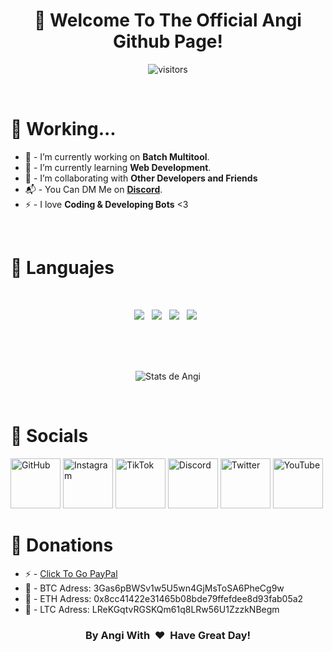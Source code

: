 <p>
  <h1 align="center"><b>👋 Welcome To The Official Angi Github Page!</b></h1>
</p>

<p align="center">
    <img align="center" alt="visitors" src="https://gpvc.arturio.dev/YoSoyAngi" />
</p>

<br>

# 💛 Working...
- 🔭 - I’m currently working on **Batch Multitool**.
- 🌱 - I’m currently learning **Web Development**.
- 👯 - I’m collaborating with **Other Developers and Friends**
- 📬 - You Can DM Me on **[Discord](https://discord.com/users/912391735127195738)**.
- ⚡ - I love **Coding & Developing Bots** <3

<br/>

# 💛 Languajes
<br>
<p align='center'>
  <img src="https://img.shields.io/badge/python%20-%23e34f26.svg?&style=for-the-badge&logo=python&logoColor=white" />&nbsp;&nbsp;
  <img src="https://img.shields.io/badge/javascript%20-%23F7DF1E.svg?&style=for-the-badge&logo=javascript&logoColor=white" />&nbsp;&nbsp;
  <img src="https://img.shields.io/badge/html5%20-%23e34f26.svg?&style=for-the-badge&logo=html5&logoColor=white" />&nbsp;&nbsp;
  <img src="https://img.shields.io/badge/css3%20-%231572B6.svg?&style=for-the-badge&logo=css3&logoColor=white" />&nbsp;&nbsp;
</p>

<br>
<br>
<br>

<p align='center'>
  <img align="center" src="https://github-readme-stats.vercel.app/api?username=YoSoyAngi&show_icons=true&title_color=fff&icon_color=79ff97&text_color=efefef&bg_color=24292e" alt="Stats de Angi">
</p>

<br>

# 💛 Socials

[<img src='https://cdn.jsdelivr.net/npm/simple-icons@3.0.1/icons/github.svg' alt='GitHub' height='80'>](https://github.com/YoSoyAngi/)  [<img src='https://cdn.jsdelivr.net/npm/simple-icons@3.0.1/icons/instagram.svg' alt='Instagram' height='80'>](https://www.instagram.com/YoSoyAnyi4/)  [<img
src='https://cdn.jsdelivr.net/npm/simple-icons@3.0.1/icons/tiktok.svg' alt='TikTok' height='80'>](https://www.tiktok.com/@angitools_?lang=es)  [<img 
src='https://cdn.jsdelivr.net/npm/simple-icons@3.0.1/icons/discord.svg' alt='Discord' height='80'>](https://discord.gg/tools/)  [<img 
src='https://cdn.jsdelivr.net/npm/simple-icons@3.0.1/icons/twitter.svg' alt='Twitter' height='80'>](https://twitter.com/YoSoyAngiDEV)  [<img src='https://cdn.jsdelivr.net/npm/simple-icons@3.0.1/icons/youtube.svg' alt='YouTube' height='80'>](https://www.youtube.com/YoSoyAngiツ)  


# 💛 Donations

- ⚡ - [Click To Go PayPal](https://www.paypal.com/paypalme/gfxyosoyangi)
- 🔐 - BTC Adress: 3Gas6pBWSv1w5U5wn4GjMsToSA6PheCg9w
- 🔐 - ETH Adress: 0x8cc41422e31465b08bde79ffefdee8d93fab05a2
- 🔐 - LTC Adress: LReKGqtvRGSKQm61q8LRw56U1ZzzkNBegm

<div align="center">
<h3 align="center">By Angi With &nbsp;❤️&nbsp; Have Great Day!</h3>
